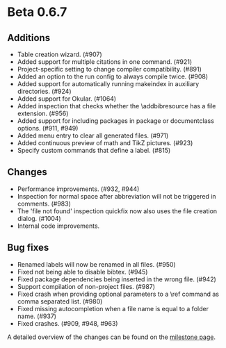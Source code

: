 # Beta 0.6.7


## Additions
- Table creation wizard. (#907)
- Added support for multiple citations in one command. (#921)
- Project-specific setting to change compiler compatibility. (#891)
- Added an option to the run config to always compile twice. (#908)
- Added support for automatically running makeindex in auxiliary directories. (#924)
- Added support for Okular. (#1064)
- Added inspection that checks whether the \addbibresource has a file extension. (#956)
- Added support for including packages in package or documentclass options. (#911, #949)
- Added menu entry to clear all generated files. (#971)
- Added continuous preview of math and TikZ pictures. (#923)
- Specify custom commands that define a label. (#815)

## Changes
- Performance improvements. (#932, #944)
- Inspection for normal space after abbreviation will not be triggered in comments. (#983)
- The 'file not found' inspection quickfix now also uses the file creation dialog. (#1004)
- Internal code improvements.

## Bug fixes
- Renamed labels will now be renamed in all files. (#950)
- Fixed not being able to disable bibtex. (#945)
- Fixed package dependencies being inserted in the wrong file. (#942)
- Support compilation of non-project files. (#987)
- Fixed crash when providing optional parameters to a \ref command as comma separated list. (#980)
- Fixed missing autocompletion when a file name is equal to a folder name. (#937)
- Fixed crashes. (#909, #948, #963)

A detailed overview of the changes can be found on the [milestone page](https://github.com/Hannah-Sten/TeXiFy-IDEA/milestone/16).